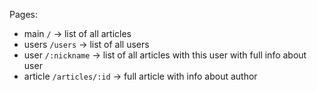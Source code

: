 Pages:

- main `/` -> list of all articles
- users `/users` -> list of all users
- user `/:nickname` -> list of all articles with this user with full info about user
- article `/articles/:id` -> full article with info about author
